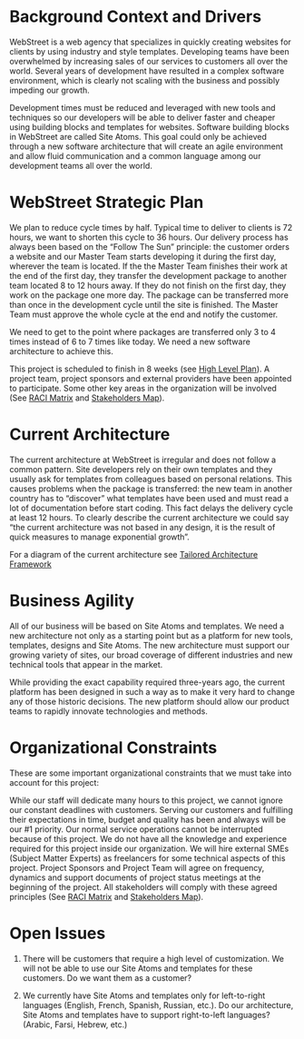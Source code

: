 # Background Context and Drivers

WebStreet is a web agency that specializes in quickly creating websites for clients by using industry and style templates. Developing teams have been overwhelmed by increasing sales of our services to customers all over the world. Several years of development have resulted in a complex software environment, which is clearly not scaling with the business and possibly impeding our growth.

Development times must be reduced and leveraged with new tools and techniques so our developers will be able to deliver faster and cheaper using building blocks and templates for websites. Software building blocks in WebStreet are called Site Atoms. This goal could only be achieved through a new software architecture that will create an agile environment and allow fluid communication and a common language among our development teams all over the world.


# WebStreet Strategic Plan

We plan to reduce cycle times by half. Typical time to deliver to clients is 72 hours, we want to shorten this cycle to 36 hours. Our delivery process has always been based on the “Follow The Sun” principle: the customer orders a website and our Master Team starts developing it during the first day, wherever the team is located. If the the Master Team finishes their work at the end of the first day, they transfer the development package to another team located 8 to 12 hours away. If they do not finish on the first day, they work on the package one more day. The package can be transferred more than once in the development cycle until the site is finished. The Master Team must approve the whole cycle at the end and notify the customer.

We need to get to the point where packages are transferred only 3 to 4 times instead of 6 to 7 times like today. We need a new software architecture to achieve this.

This project is scheduled to finish in 8 weeks (see [High Level Plan](../../Images/13_High_level_plan.png)). A project team, project sponsors and external providers have been appointed to participate. Some other key areas in the organization will be involved (See [RACI Matrix](../../Images/11_RACI.png) and [Stakeholders Map](../../Images/12_Stakeholders_Map.png)).


# Current Architecture

The current architecture at WebStreet is irregular and does not follow a common pattern. Site developers rely on their own templates and they usually ask for templates from colleagues based on personal relations. This causes problems when the package is transferred: the new team in another country has to “discover” what templates have been used and must read a lot of documentation before start coding. This fact delays the delivery cycle at least 12 hours. To clearly describe the current architecture we could say “the current architecture was not based in any design, it is the result of quick measures to manage exponential growth”.

For a diagram of the current architecture see [Tailored Architecture Framework](../Tailored%20Architecture%20Framework/README.md)


# Business Agility

All of our business will be based on Site Atoms and templates. We need a new architecture not only as a starting point but as a platform for new tools, templates, designs and Site Atoms. The new architecture must support our growing variety of sites, our broad coverage of different industries and new technical tools that appear in the market.

While providing the exact capability required three-years ago, the current platform has been designed in such a way as to make it very hard to change any of those historic decisions. The new platform should allow our product teams to rapidly innovate technologies and methods.


# Organizational Constraints

These are some important organizational constraints that we must take into account for this project:

While our staff will dedicate many hours to this project, we cannot ignore our constant deadlines with customers. Serving our customers and fulfilling their expectations in time, budget and quality has been and always will be our #1 priority. Our normal service operations cannot be interrupted because of this project.
We do not have all the knowledge and experience required for this project inside our organization. We will hire external SMEs (Subject Matter Experts) as freelancers for some technical aspects of this project.
Project Sponsors and Project Team will agree on frequency, dynamics and support documents of project status meetings at the beginning of the project. All stakeholders will comply with these agreed principles (See [RACI Matrix](../../Images/11_RACI.png) and [Stakeholders Map](../../Images/12_Stakeholders_Map.png)).


# Open Issues

1. There will be customers that require a high level of customization. We will not be able to use our Site Atoms and templates for these customers. Do we want them as a customer?

2. We currently have Site Atoms and templates only for left-to-right languages (English, French, Spanish, Russian, etc.). Do our architecture, Site Atoms and templates have to support right-to-left languages? (Arabic, Farsi, Hebrew, etc.)

